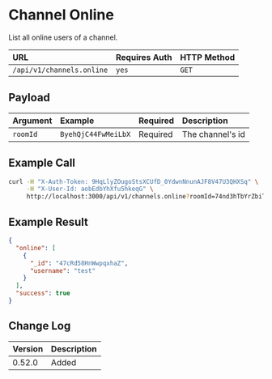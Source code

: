 # Channel Online

List all online users of a channel.

| URL | Requires Auth | HTTP Method |
| :--- | :--- | :--- |
| `/api/v1/channels.online` | `yes` | `GET` |

## Payload

| Argument | Example | Required | Description |
| :--- | :--- | :--- | :--- |
| `roomId` | `ByehQjC44FwMeiLbX` | Required | The channel's id |

## Example Call

```bash
curl -H "X-Auth-Token: 9HqLlyZOugoStsXCUfD_0YdwnNnunAJF8V47U3QHXSq" \
     -H "X-User-Id: aobEdbYhXfu5hkeqG" \
     http://localhost:3000/api/v1/channels.online?roomId=74nd3hTbYrZbiTDp6
```

## Example Result

```json
{
  "online": [
    {
      "_id": "47cRd58HnWwpqxhaZ",
      "username": "test"
    }
  ],
  "success": true
}
```

## Change Log

| Version | Description |
| :--- | :--- |
| 0.52.0 | Added |
